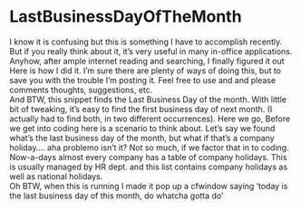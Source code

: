 LastBusinessDayOfTheMonth
=========================

I know it is confusing but this is something I have to accomplish recently. But if you really think about it, it’s very useful in many in-office applications.  
Anyhow, after ample internet reading and searching, I finally figured it out  
Here is how I did it. I’m sure there are plenty of ways of doing this, but to save you with the trouble I’m posting it. Feel free to use and and please comments thoughts, suggestions, etc.  
And BTW, this snippet finds the Last Business Day of the month. With little bit of tweaking, it’s easy to find the first business day of next month. (I actually had to find both, in two different occurrences). 
Here we go,  Before we get into coding here is a scenario to think about. Let’s say we found what’s the last business day of the month, but what if that’s a company holiday…. aha problemo isn’t it? Not so much, if we factor that in to coding.  
Now-a-days almost every company has a table of company holidays. This is usually managed by HR dept. and this list contains company holidays as well as national holidays.  
Oh BTW, when this is running I made it pop up a cfwindow saying ‘today is the last business day of this month, do whatcha gotta do’
